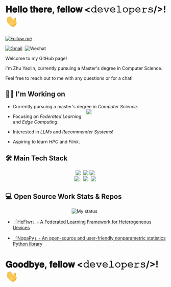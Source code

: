# 𝐇𝐞𝐥𝐥𝐨 𝐭𝐡𝐞𝐫𝐞, 𝐟𝐞𝐥𝐥𝐨𝐰 <𝚍𝚎𝚟𝚎𝚕𝚘𝚙𝚎𝚛𝚜/>! <img src="https://github.com/QVQZZZ/QVQZZZ/blob/main/pictures/Hi.gif" width="40px"> 

[<img src="https://img.shields.io/github/followers/QVQZZZ?label=follow&style=social" height="22" title="Follow me" />](https://github.com/QVQZZZ) 


[![Gmail](https://img.shields.io/badge/-Gmail-c14438?style=flat&logo=Gmail&logoColor=white)](mailto:zhuyaolinluck@gmail.com) 
![Wechat](https://img.shields.io/static/v1?label=Wechat&message=zyluckyah&color=7BB32E&logo=wechat) 


Welcome to my GitHub page!

I'm Zhu Yaolin, currently pursuing a Master's degree in Computer Science.

Feel free to reach out to me with any questions or for a chat! 

## 👩‍💻 I'm Working on
- Currently pursuing a master's degree in *Computer Science*.  
<img align= "right" width= "250" src= "https://pa1.narvii.com/6580/8098c6e9207376889eeb0532d9f5a0723c4d73f5_hq.gif"/>       
- Focusing on *Federated Learning* and *Edge Computing*.   

- Interested in *LLMs* and *Recommender Systems*!  

- Aspiring to learn *HPC* and *Flink*. 

## 🛠 Main Tech Stack
<p align="center">
<code><img width="15%" src="https://www.vectorlogo.zone/logos/python/python-ar21.svg"></code> 
<code><img width="15%" src="https://www.vectorlogo.zone/logos/java/java-ar21.svg"></code>
<code><img width="15%" src="https://www.vectorlogo.zone/logos/scala-lang/scala-lang-ar21.svg"></code> 
<br/>
<code><img width="15%" src="https://www.vectorlogo.zone/logos/apache_spark/apache_spark-ar21.svg"></code>  
<code><img width="15%" src="https://www.vectorlogo.zone/logos/apache_hadoop/apache_hadoop-ar21.svg"></code> 
<code><img width="15%" src="https://www.vectorlogo.zone/logos/pytorch/pytorch-ar21.svg"></code> 
</p>

## 💻 Open Source Work Stats & Repos
<p align="center">
<img title="My status" heigth="320" width="420" src="https://github-readme-stats.vercel.app/api?username=QVQZZZ&hide=prs&count_private=true&icon_color=006633&title_color=0066CC&bg_color=FFFFFF&show_icons=true&theme=light"/>  
</p>

- [「HeFlwr」- A Federated Learning Framework for Heterogeneous Devices](https://github.com/QVQZZZ/HeFlwr)  

- [「NopaPy」- An open-source and user-friendly nonparametric statistics Python library](https://github.com/QVQZZZ/NopaPy)

# 𝐆𝐨𝐨𝐝𝐛𝐲𝐞, 𝐟𝐞𝐥𝐥𝐨𝐰 <𝚍𝚎𝚟𝚎𝚕𝚘𝚙𝚎𝚛𝚜/>! <img src="https://github.com/QVQZZZ/QVQZZZ/blob/main/pictures/Hi.gif" width="40px">
